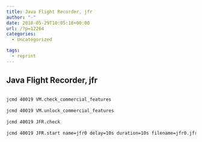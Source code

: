 ```yaml
---
title: Java Flight Recorder, jfr
author: "-"
date: 2018-05-29T10:05:18+00:00
url: /?p=12264
categories:
  - Uncategorized

tags:
  - reprint
---
```

## Java Flight Recorder, jfr
```bash
  
jcmd 40019 VM.check_commercial_features
  
jcmd 40019 VM.unlock_commercial_features
  
jcmd 40019 JFR.check
  
jcmd 40019 JFR.start name=jfr0 delay=10s duration=10s filename=jfr0.jfr

```